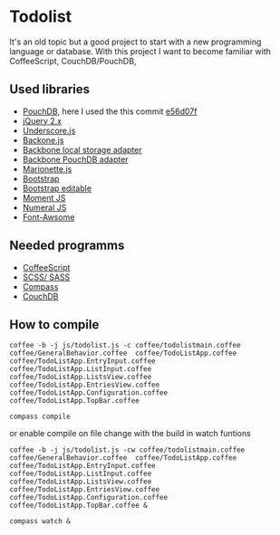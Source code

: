 # Todolist

It's an old topic but a good project to start with a new programming language or database. With this project I want to become familiar with CoffeeScript, CouchDB/PouchDB, 

## Used libraries 

* [PouchDB](http://pouchdb.com), here I used the this commit [e56d07f](https://github.com/pouchdb/pouchdb/commit/e56d07f)
* [jQuery 2.x](http://jquery.com)
* [Underscore.js](http://underscorejs.org)
* [Backone.js](http://backbonejs.org)
* [Backbone local storage adapter](https://github.com/jeromegn/Backbone.localStorage)
* [Backbone PouchDB adapter](https://github.com/jo/backbone-pouch)
* [Marionette.js](http://marionettejs.com)
* [Bootstrap](http://getbootstrap.com)
* [Bootstrap editable](https://vitalets.github.io/x-editable/)
* [Moment JS](http://momentjs.com)
* [Numeral JS](http://numeraljs.com)
* [Font-Awsome](https://fortawesome.github.io/Font-Awesome/)

## Needed programms

* [CoffeeScript](http://coffeescript.org)
* [SCSS/ SASS](http://sass-lang.com)
* [Compass](http://compass-style.org)
* [CouchDB](http://couchdb.apache.org)

## How to compile

`coffee -b -j js/todolist.js -c coffee/todolistmain.coffee coffee/GeneralBehavior.coffee  coffee/TodoListApp.coffee coffee/TodoListApp.EntryInput.coffee coffee/TodoListApp.ListInput.coffee  coffee/TodoListApp.ListsView.coffee coffee/TodoListApp.EntriesView.coffee coffee/TodoListApp.Configuration.coffee coffee/TodoListApp.TopBar.coffee`

`compass compile`

or enable compile on file change with the build in watch funtions

`coffee -b -j js/todolist.js -cw coffee/todolistmain.coffee coffee/GeneralBehavior.coffee  coffee/TodoListApp.coffee coffee/TodoListApp.EntryInput.coffee coffee/TodoListApp.ListInput.coffee  coffee/TodoListApp.ListsView.coffee coffee/TodoListApp.EntriesView.coffee coffee/TodoListApp.Configuration.coffee coffee/TodoListApp.TopBar.coffee &` 

`compass watch &`
